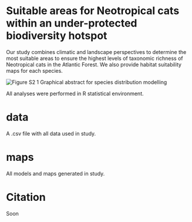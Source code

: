 # Suitable areas for Neotropical cats within an under-protected biodiversity hotspot
Our study combines climatic and landscape perspectives to determine the most suitable areas to ensure the highest levels of taxonomic richness of Neotropical cats in the Atlantic Forest. We also provide habitat suitability maps for each species.

![Figure S2 1  Graphical abstract  for species distribution modelling](https://user-images.githubusercontent.com/65490803/226894760-29a479f3-d55a-427b-a111-07ef8e44673f.png)


All analyses were performed in R statistical environment.

# data
A .csv file with all data used in study.

# maps
All models and maps generated in study.

# Citation
Soon
